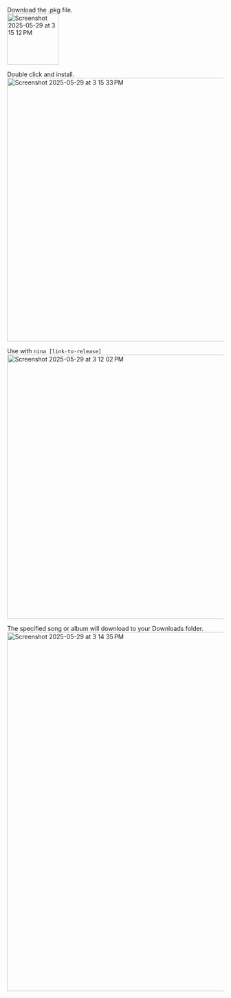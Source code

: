 Download the .pkg file.<br>
<img width="119" alt="Screenshot 2025-05-29 at 3 15 12 PM" src="https://github.com/user-attachments/assets/9451a4ba-d4db-424e-9c1d-a7b13ca8012a" />

Double click and install.<br>
<img width="613" alt="Screenshot 2025-05-29 at 3 15 33 PM" src="https://github.com/user-attachments/assets/6bb82666-f284-41d5-959f-195fcea7cbb8" />

Use with <code>nina [link-to-release]</code><br>
<img width="615" alt="Screenshot 2025-05-29 at 3 12 02 PM" src="https://github.com/user-attachments/assets/65396980-d7a3-4f43-99d4-cf66d356b11c" />

The specified song or album will download to your Downloads folder.
<img width="836" alt="Screenshot 2025-05-29 at 3 14 35 PM" src="https://github.com/user-attachments/assets/77a5d1e7-bc1c-4fcd-9530-93aedb859559" />
